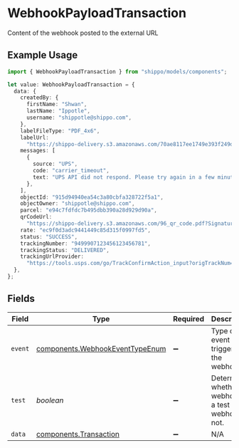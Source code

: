 # WebhookPayloadTransaction

Content of the webhook posted to the external URL

## Example Usage

```typescript
import { WebhookPayloadTransaction } from "shippo/models/components";

let value: WebhookPayloadTransaction = {
  data: {
    createdBy: {
      firstName: "Shwan",
      lastName: "Ippotle",
      username: "shippotle@shippo.com",
    },
    labelFileType: "PDF_4x6",
    labelUrl:
      "https://shippo-delivery.s3.amazonaws.com/70ae8117ee1749e393f249d5b77c45e0.pdf?Signature=vDw1ltcyGveVR1OQoUDdzC43BY8%3D&Expires=1437093830&AWSAccessKeyId=AKIAJTHP3LLFMYAWALIA",
    messages: [
      {
        source: "UPS",
        code: "carrier_timeout",
        text: "UPS API did not respond. Please try again in a few minutes.",
      },
    ],
    objectId: "915d94940ea54c3a80cbfa328722f5a1",
    objectOwner: "shippotle@shippo.com",
    parcel: "e94c7fdfdc7b495dbb390a28d929d90a",
    qrCodeUrl:
      "https://shippo-delivery.s3.amazonaws.com/96_qr_code.pdf?Signature=PEdWrp0mFWAGwJp7FW3b%2FeA2eyY%3D&Expires=1385930652&AWSAccessKeyId=AKIAJTHP3LLFMYAWALIA",
    rate: "ec9f0d3adc9441449c85d315f0997fd5",
    status: "SUCCESS",
    trackingNumber: "9499907123456123456781",
    trackingStatus: "DELIVERED",
    trackingUrlProvider:
      "https://tools.usps.com/go/TrackConfirmAction_input?origTrackNum=9499907123456123456781",
  },
};
```

## Fields

| Field                                                                              | Type                                                                               | Required                                                                           | Description                                                                        |
| ---------------------------------------------------------------------------------- | ---------------------------------------------------------------------------------- | ---------------------------------------------------------------------------------- | ---------------------------------------------------------------------------------- |
| `event`                                                                            | [components.WebhookEventTypeEnum](../../models/components/webhookeventtypeenum.md) | :heavy_minus_sign:                                                                 | Type of event that triggered the webhook.                                          |
| `test`                                                                             | *boolean*                                                                          | :heavy_minus_sign:                                                                 | Determines whether the webhook is a test webhook or not.                           |
| `data`                                                                             | [components.Transaction](../../models/components/transaction.md)                   | :heavy_minus_sign:                                                                 | N/A                                                                                |